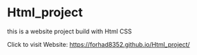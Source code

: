 # Html_project
this is a website project build with Html CSS

Click to visit Website: https://forhad8352.github.io/Html_project/
